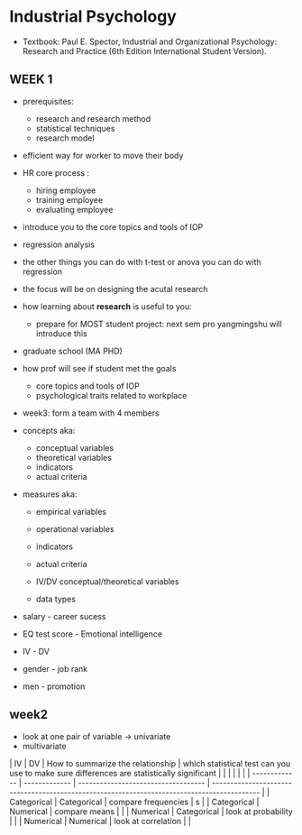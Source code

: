 # Industrial Psychology

- Textbook: Paul E. Spector, Industrial and Organizational Psychology: Research and Practice (6th Edition International Student Version).

## WEEK 1

- prerequisites:

  - research and research method
  - statistical techniques
  - research model

- efficient way for worker to move their body

- HR core process :

  - hiring employee
  - training employee
  - evaluating employee

- introduce you to the core topics and tools of IOP

- regression analysis
- the other things you can do with t-test or anova you can do with regression

- the focus will be on designing the acutal research

- how learning about **research** is useful to you:
  - prepare for MOST student project: next sem pro yangmingshu will introduce this
- graduate school (MA PHD)

- how prof will see if student met the goals
  - core topics and tools of IOP
  - psychological traits related to workplace
- week3: form a team with 4 members

- concepts aka:
  - conceptual variables
  - theoretical variables
  - indicators
  - actual criteria
- measures aka:

  - empirical variables
  - operational variables
  - indicators
  - actual criteria

  - IV/DV conceptual/theoretical variables
  - data types

- salary - career sucess
- EQ test score - Emotional intelligence

- IV - DV
- gender - job rank
- men - promotion

## week2

- look at one pair of variable -> univariate
- multivariate

| IV | DV | How to summarize the relationship | which statistical test can you use to make sure differences are statistically significant |
| | | | |
| ------------- | ------------- | ----------------------------------- | ------------------------------------------------------------------------------------------- |
| Categorical | Categorical | compare frequencies | s |
| Categorical | Numerical | compare means | |
| Numerical | Categorical | look at probability | |
| Numerical | Numerical | look at correlation | |
